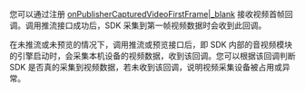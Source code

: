 您可以通过注册 [onPublisherCapturedVideoFirstFrame\|_blank](@onPublisherCapturedVideoFirstFrame) 接收视频首帧回调。调用推流接口成功后，SDK 采集到第一帧视频数据时会收到此回调。

<div class='mk-hint'>

在未推流或未预览的情况下，调用推流或预览接口后，即 SDK 内部的音视频模块的引擎启动时，会采集本机设备的视频数据，收到该回调。您可以根据该回调判断 SDK 是否真的采集到视频数据，若未收到该回调，说明视频采集设备被占用或异常。
</div>



